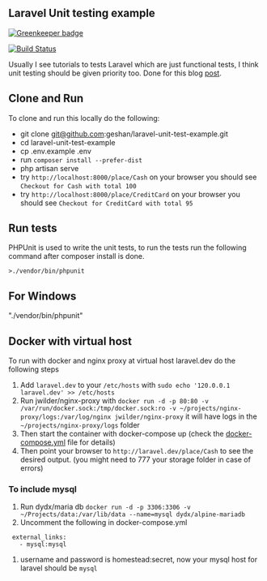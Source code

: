 ## Laravel Unit testing example

[![Greenkeeper badge](https://badges.greenkeeper.io/geshan/laravel-unit-test-example.svg)](https://greenkeeper.io/)

[![Build Status](https://travis-ci.org/geshan/laravel-unit-test-example.svg?branch=master)](https://travis-ci.org/geshan/laravel-unit-test-example)

Usually I see tutorials to tests Laravel which are just functional tests, I think unit testing should be given priority too. Done for this blog [post](http://bit.ly/laravel-unit-test).

## Clone and Run

To clone and run this locally do the following:

* git clone git@github.com:geshan/laravel-unit-test-example.git
* cd laravel-unit-test-example
* cp .env.example .env
* run `composer install --prefer-dist`
* php artisan serve
* try `http://localhost:8000/place/Cash` on your browser you should see `Checkout for Cash with total 100`
* try `http://localhost:8000/place/CreditCard` on your browser you should see `Checkout for CreditCard with total 95`

## Run tests

PHPUnit is used to write the unit tests, to run the tests run the following command after composer install is done.

```
>./vendor/bin/phpunit
```
## For  Windows
"./vendor/bin/phpunit"

## Docker with virtual host

To run with docker and nginx proxy at virtual host laravel.dev do the following steps

1. Add `laravel.dev` to your `/etc/hosts` with `sudo echo '120.0.0.1 laravel.dev' >> /etc/hosts`
1. Run jwilder/nginx-proxy with `docker run -d -p 80:80 -v /var/run/docker.sock:/tmp/docker.sock:ro -v ~/projects/nginx-proxy/logs:/var/log/nginx jwilder/nginx-proxy` it will have logs in the `~/projects/nginx-proxy/logs` folder
1. Then start the container with docker-compose up (check the [docker-compose.yml](/docker-compose.yml) file for details)
1. Then point your browser to `http://laravel.dev/place/Cash` to see the desired output. (you might need to 777 your storage folder
  in case of errors)

### To include mysql

1. Run dydx/maria db `docker run -d -p 3306:3306 -v ~/Projects/data:/var/lib/data --name=mysql dydx/alpine-mariadb`
1. Uncomment the following in docker-compose.yml
```
 external_links:
   - mysql:mysql
```
1. username and password is homestead:secret, now your mysql host for laravel should be `mysql`
